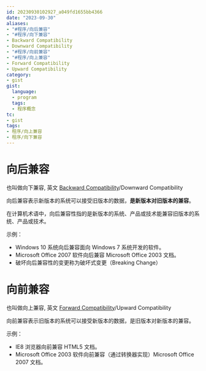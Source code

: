 ```yaml
---
id: 20230930102927_a049fd1655bb4366
date: "2023-09-30"
aliases:
- "#程序/向后兼容"
- "#程序/向下兼容"
- Backward Compatibility
- Downward Compatibility
- "#程序/向前兼容"
- "#程序/向上兼容"
- Forward Compatibility
- Upward Compatibility
category:
- gist
gist:
  language:
  - program
  tags:
  - 程序概念
tc:
- gist
tags:
- 程序/向上兼容
- 程序/向下兼容
---
```


# 向后兼容

也叫做向下兼容, 英文 [Backward Compatibility](https://en.wikipedia.org/wiki/Backward_compatibility)/Downward Compatibility

向后兼容表示新版本的系统可以接受旧版本的数据，**是新版本对旧版本的兼容**。

在计算机术语中，向后兼容性指的是新版本的系统、产品或技术能兼容旧版本的系统、产品或技术。

示例：
- Windows 10 系统向后兼容面向 Windows 7 系统开发的软件。
- Microsoft Office 2007 软件向后兼容 Microsoft Office 2003 文档。
- 破坏向后兼容性的变更称为破坏式变更（Breaking Change）

# 向前兼容

也叫做向上兼容, 英文 [Forward Compatibility](https://en.wikipedia.org/wiki/Forward_compatibility)/Upward Compatibility

向前兼容表示旧版本的系统可以接受新版本的数据，是旧版本对新版本的兼容。

示例：
- IE8 浏览器向前兼容 HTML5 文档。
- Microsoft Office 2003 软件向前兼容（通过转换器实现）Microsoft Office 2007 文档。